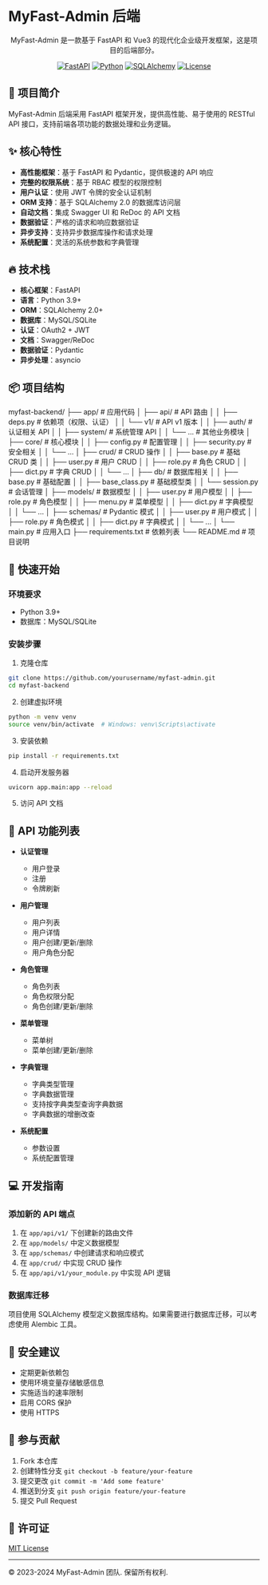 # MyFast-Admin 后端

<div align="center">

MyFast-Admin 是一款基于 FastAPI 和 Vue3 的现代化企业级开发框架，这是项目的后端部分。

[![FastAPI](https://img.shields.io/badge/FastAPI-0.100.0+-blue.svg)](https://fastapi.tiangolo.com/)
[![Python](https://img.shields.io/badge/Python-3.9+-blue.svg)](https://www.python.org/)
[![SQLAlchemy](https://img.shields.io/badge/SQLAlchemy-2.0+-orange.svg)](https://www.sqlalchemy.org/)
[![License](https://img.shields.io/badge/License-MIT-green.svg)](LICENSE)

</div>

## 🌟 项目简介

MyFast-Admin 后端采用 FastAPI 框架开发，提供高性能、易于使用的 RESTful API 接口，支持前端各项功能的数据处理和业务逻辑。

## ✨ 核心特性

- **高性能框架**：基于 FastAPI 和 Pydantic，提供极速的 API 响应
- **完整的权限系统**：基于 RBAC 模型的权限控制
- **用户认证**：使用 JWT 令牌的安全认证机制
- **ORM 支持**：基于 SQLAlchemy 2.0 的数据库访问层
- **自动文档**：集成 Swagger UI 和 ReDoc 的 API 文档
- **数据验证**：严格的请求和响应数据验证
- **异步支持**：支持异步数据库操作和请求处理
- **系统配置**：灵活的系统参数和字典管理

## 🔥 技术栈

- **核心框架**：FastAPI
- **语言**：Python 3.9+
- **ORM**：SQLAlchemy 2.0+
- **数据库**：MySQL/SQLite
- **认证**：OAuth2 + JWT
- **文档**：Swagger/ReDoc
- **数据验证**：Pydantic
- **异步处理**：asyncio

## 📦 项目结构
myfast-backend/
├── app/ # 应用代码
│ ├── api/ # API 路由
│ │ ├── deps.py # 依赖项（权限、认证）
│ │ └── v1/ # API v1 版本
│ │ ├── auth/ # 认证相关 API
│ │ ├── system/ # 系统管理 API
│ │ └── ... # 其他业务模块
│ ├── core/ # 核心模块
│ │ ├── config.py # 配置管理
│ │ ├── security.py # 安全相关
│ │ └── ...
│ ├── crud/ # CRUD 操作
│ │ ├── base.py # 基础 CRUD 类
│ │ ├── user.py # 用户 CRUD
│ │ ├── role.py # 角色 CRUD
│ │ ├── dict.py # 字典 CRUD
│ │ └── ...
│ ├── db/ # 数据库相关
│ │ ├── base.py # 基础配置
│ │ ├── base_class.py # 基础模型类
│ │ └── session.py # 会话管理
│ ├── models/ # 数据模型
│ │ ├── user.py # 用户模型
│ │ ├── role.py # 角色模型
│ │ ├── menu.py # 菜单模型
│ │ ├── dict.py # 字典模型
│ │ └── ...
│ ├── schemas/ # Pydantic 模式
│ │ ├── user.py # 用户模式
│ │ ├── role.py # 角色模式
│ │ ├── dict.py # 字典模式
│ │ └── ...
│ └── main.py # 应用入口
├── requirements.txt # 依赖列表
└── README.md # 项目说明


## 🚀 快速开始

### 环境要求

- Python 3.9+
- 数据库：MySQL/SQLite

### 安装步骤

1. 克隆仓库

```bash
git clone https://github.com/yourusername/myfast-admin.git
cd myfast-backend
```

2. 创建虚拟环境

```bash
python -m venv venv
source venv/bin/activate  # Windows: venv\Scripts\activate
```

3. 安装依赖

```bash
pip install -r requirements.txt
```

4. 启动开发服务器

```bash
uvicorn app.main:app --reload
```

5. 访问 API 文档

## 📃 API 功能列表

- **认证管理**
  - 用户登录
  - 注册
  - 令牌刷新
  
- **用户管理**
  - 用户列表
  - 用户详情
  - 用户创建/更新/删除
  - 用户角色分配
  
- **角色管理**
  - 角色列表
  - 角色权限分配
  - 角色创建/更新/删除
  
- **菜单管理**
  - 菜单树
  - 菜单创建/更新/删除
  
- **字典管理**
  - 字典类型管理
  - 字典数据管理
  - 支持按字典类型查询字典数据
  - 字典数据的增删改查
  
- **系统配置**
  - 参数设置
  - 系统配置管理

## 💻 开发指南

### 添加新的 API 端点

1. 在 `app/api/v1/` 下创建新的路由文件
2. 在 `app/models/` 中定义数据模型
3. 在 `app/schemas/` 中创建请求和响应模式
4. 在 `app/crud/` 中实现 CRUD 操作
5. 在 `app/api/v1/your_module.py` 中实现 API 逻辑

### 数据库迁移

项目使用 SQLAlchemy 模型定义数据库结构。如果需要进行数据库迁移，可以考虑使用 Alembic 工具。

## 🔐 安全建议

- 定期更新依赖包
- 使用环境变量存储敏感信息
- 实施适当的速率限制
- 启用 CORS 保护
- 使用 HTTPS

## 🤝 参与贡献

1. Fork 本仓库
2. 创建特性分支 `git checkout -b feature/your-feature`
3. 提交更改 `git commit -m 'Add some feature'`
4. 推送到分支 `git push origin feature/your-feature`
5. 提交 Pull Request

## 📄 许可证

[MIT License](LICENSE)

---

© 2023-2024 MyFast-Admin 团队. 保留所有权利.